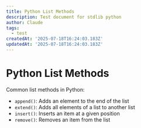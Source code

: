 ```yaml
---
title: Python List Methods
description: Test document for stdlib python
author: Claude
tags:
  - test
createdAt: '2025-07-18T16:24:03.183Z'
updatedAt: '2025-07-18T16:24:03.183Z'
---
```

# Python List Methods

Common list methods in Python:

- `append()`: Adds an element to the end of the list
- `extend()`: Adds all elements of a list to another list
- `insert()`: Inserts an item at a given position
- `remove()`: Removes an item from the list
